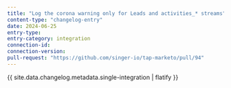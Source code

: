 ```yaml
---
title: "Log the corona warning only for Leads and activities_* streams"
content-type: "changelog-entry"
date: 2024-06-25
entry-type: 
entry-category: integration
connection-id: 
connection-version: 
pull-request: "https://github.com/singer-io/tap-marketo/pull/94"
---
```

{{ site.data.changelog.metadata.single-integration | flatify }}